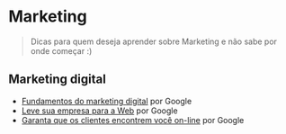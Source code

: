 # Marketing

> Dicas para quem deseja aprender sobre Marketing e não sabe por onde começar :)

## Marketing digital

- [Fundamentos do marketing digital](https://learndigital.withgoogle.com/ateliedigital/course/digital-marketing) por Google
- [Leve sua empresa para a Web](https://learndigital.withgoogle.com/ateliedigital/course/business-online) por Google
- [Garanta que os clientes encontrem você on-line](https://learndigital.withgoogle.com/ateliedigital/course/become-searchable-online) por Google
